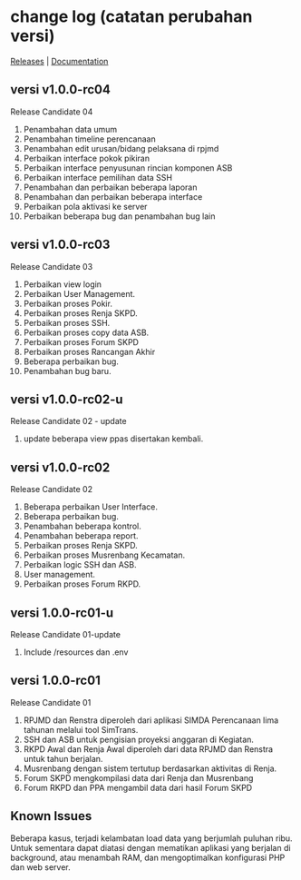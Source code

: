 # change log (catatan perubahan versi)

[Releases](https://github.com/simda-id/simcan/releases) | [Documentation](https://github.com/simda-id/simcan/wiki)

## versi v1.0.0-rc04

Release Candidate 04

1. Penambahan data umum
2. Penambahan timeline perencanaan
3. Penambahan edit urusan/bidang pelaksana di rpjmd
4. Perbaikan interface pokok pikiran
5. Perbaikan interface penyusunan rincian komponen ASB
6. Perbaikan interface pemilihan data SSH
7. Penambahan dan perbaikan beberapa laporan
8. Penambahan dan perbaikan beberapa interface
9. Perbaikan pola aktivasi ke server
10. Perbaikan beberapa bug dan penambahan bug lain

## versi v1.0.0-rc03

Release Candidate 03

1. Perbaikan view login
2. Perbaikan User Management.
3. Perbaikan proses Pokir.
4. Perbaikan proses Renja SKPD.
5. Perbaikan proses SSH.
6. Perbaikan proses copy data ASB.
7. Perbaikan proses Forum SKPD
8. Perbaikan proses Rancangan Akhir
9. Beberapa perbaikan bug.
10. Penambahan bug baru.

## versi v1.0.0-rc02-u

Release Candidate 02 - update

1. update beberapa view ppas disertakan kembali.

## versi v1.0.0-rc02

Release Candidate 02

1. Beberapa perbaikan User Interface.
2. Beberapa perbaikan bug.
3. Penambahan beberapa kontrol.
4. Penambahan beberapa report.
5. Perbaikan proses Renja SKPD.
6. Perbaikan proses Musrenbang Kecamatan.
7. Perbaikan logic SSH dan ASB.
8. User management.
9. Perbaikan proses Forum RKPD.

## versi 1.0.0-rc01-u

Release Candidate 01-update

1. Include /resources dan .env

## versi 1.0.0-rc01

Release Candidate 01

1. RPJMD dan Renstra diperoleh dari aplikasi SIMDA Perencanaan lima tahunan melalui tool SimTrans.
2. SSH dan ASB untuk pengisian proyeksi anggaran di Kegiatan.
3. RKPD Awal dan Renja Awal diperoleh dari data RPJMD dan Renstra untuk tahun berjalan.
4. Musrenbang dengan sistem tertutup berdasarkan aktivitas di Renja.
5. Forum SKPD mengkompilasi data dari Renja dan Musrenbang
6. Forum RKPD dan PPA mengambil data dari hasil Forum SKPD

## Known Issues

Beberapa kasus, terjadi kelambatan load data yang berjumlah puluhan ribu. Untuk sementara dapat diatasi dengan mematikan aplikasi yang berjalan di background, atau menambah RAM, dan mengoptimalkan konfigurasi PHP dan web server.
